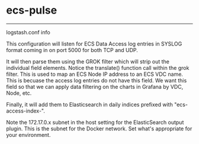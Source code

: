# ecs-pulse
----------------------------------------------------------------------------------------------
logstash.conf info

This configuration will listen for ECS Data Access log entries in SYSLOG format coming in on port 5000 for both TCP and UDP.  

It will then parse them using the GROK filter which will strip out the individual field elements.  Notice the translate() function call within the grok filter.  This is used
to map an ECS Node IP address to an ECS VDC name.  This is becuase the access log entries do not have this field.  We want this field so that
we can apply data filtering on the charts in Grafana by VDC, Node, etc. 

Finally, it will add them to Elasticsearch in daily indices prefixed with "ecs-access-index-".

Note the 172.17.0.x subnet in the host setting for the ElasticSearch output plugin.  This is the subnet for the Docker network. Set what's appropriate for your environment.


